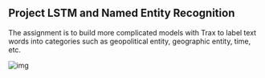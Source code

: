 ## Project LSTM and Named Entity Recognition

The assignment is to build more complicated models with Trax to label text words into categories such as geopolitical entity, geographic entity, time, etc. 

![img](https://mnuwbvpm.labs.coursera.org/files/ner.png)

